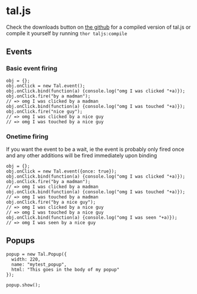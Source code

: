 # tal.js

Check the downloads button on [the github](http://github.com/talby/tal.js#download_button) for a compiled version of tal.js
or compile it yourself by running `thor taljs:compile`

## Events

### Basic event firing

    obj = {};
    obj.onClick = new Tal.event();
    obj.onClick.bind(function(a) {console.log("omg I was clicked "+a)});
    obj.onClick.fire("by a madman");
    // => omg I was clicked by a madman
    obj.onClick.bind(function(a) {console.log("omg I was touched "+a)});
    obj.onClick.fire("nice guy");
    // => omg I was clicked by a nice guy
    // => omg I was touched by a nice guy

### Onetime firing

If you want the event to be a wait, ie the event is probably only fired once and any other
additions will be fired immediately upon binding

    obj = {};
    obj.onClick = new Tal.event({once: true});
    obj.onClick.bind(function(a) {console.log("omg I was clicked "+a)});
    obj.onClick.fire("by a madman");
    // => omg I was clicked by a madman
    obj.onClick.bind(function(a) {console.log("omg I was touched "+a)});
    // => omg I was touched by a madman
    obj.onClick.fire("by a nice guy");
    // => omg I was clicked by a nice guy
    // => omg I was touched by a nice guy
    obj.onClick.bind(function(a) {console.log("omg I was seen "+a)});
    // => omg I was seen by a nice guy

## Popups

    popup = new Tal.Popup({
      width: 220,
      name: "mytest_popup",
      html: "This goes in the body of my popup"
    });
    
    popup.show();